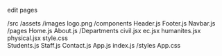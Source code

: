 edit pages

/src
    /assets
        /images
            logo.png
    /components
        Header.js
        Footer.js
        Navbar.js
    /pages
        Home.js
        About.js
        /Departments
                civil.jsx
                ec.jsx
                humanites.jsx
                physical.jsx
                style.css  
        Students.js
        Staff.js
        Contact.js
    App.js
    index.js
    /styles
        App.css
